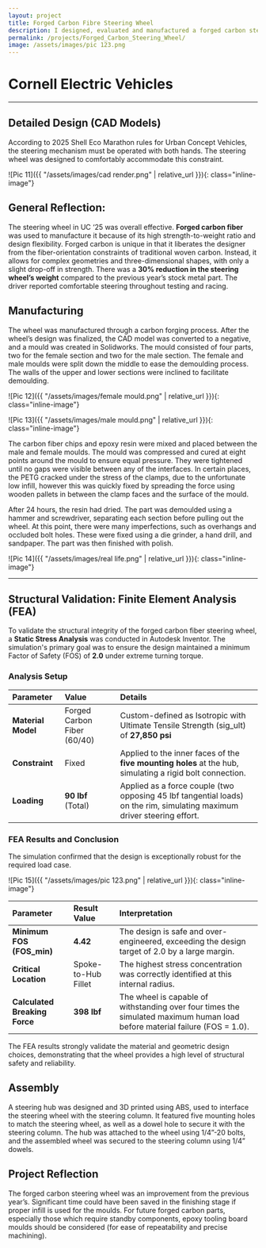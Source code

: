 ```yaml
---
layout: project
title: Forged Carbon Fibre Steering Wheel
description: I designed, evaluated and manufactured a forged carbon steering wheel.
permalink: /projects/Forged_Carbon_Steering_Wheel/
image: /assets/images/pic 123.png
---
```


# Cornell Electric Vehicles 




***

## Detailed Design (CAD Models)

According to 2025 Shell Eco Marathon rules for Urban Concept Vehicles, the steering mechanism must be operated with both hands. The steering wheel was designed to comfortably accommodate this constraint.

![Pic 11]({{ "/assets/images/cad render.png" | relative_url }}){: class="inline-image"}


## General Reflection:

The steering wheel in UC ‘25 was overall effective. **Forged carbon fiber** was used to manufacture it because of its high strength-to-weight ratio and design flexibility. Forged carbon is unique in that it liberates the designer from the fiber-orientation constraints of traditional woven carbon. Instead, it allows for complex geometries and three-dimensional shapes, with only a slight drop-off in strength. There was a **30% reduction in the steering wheel’s weight** compared to the previous year’s stock metal part. The driver reported comfortable steering throughout testing and racing.

## Manufacturing

The wheel was manufactured through a carbon forging process. After the wheel’s design was finalized, the CAD model was converted to a negative, and a mould was created in Solidworks. The mould consisted of four parts, two for the female section and two for the male section. The female and male moulds were split down the middle to ease the demoulding process. The walls of the upper and lower sections were inclined to facilitate demoulding.

![Pic 12]({{ "/assets/images/female mould.png" | relative_url }}){: class="inline-image"}

![Pic 13]({{ "/assets/images/male mould.png" | relative_url }}){: class="inline-image"}


The carbon fiber chips and epoxy resin were mixed and placed between the male and female moulds. The mould was compressed and cured at eight points around the mould to ensure equal pressure. They were tightened until no gaps were visible between any of the interfaces. In certain places, the PETG cracked under the stress of the clamps, due to the unfortunate low infill, however this was quickly fixed by spreading the force using wooden pallets in between the clamp faces and the surface of the mould.

After 24 hours, the resin had dried. The part was demoulded using a hammer and screwdriver, separating each section before pulling out the wheel. At this point, there were many imperfections, such as overhangs and occluded bolt holes. These were fixed using a die grinder, a hand drill, and sandpaper. The part was then finished with polish.

![Pic 14]({{ "/assets/images/real life.png" | relative_url }}){: class="inline-image"}

***

## Structural Validation: Finite Element Analysis (FEA)

To validate the structural integrity of the forged carbon fiber steering wheel, a **Static Stress Analysis** was conducted in Autodesk Inventor. The simulation's primary goal was to ensure the design maintained a minimum Factor of Safety (FOS) of **2.0** under extreme turning torque.

### **Analysis Setup**

| Parameter | Value | Details |
| :--- | :--- | :--- |
| **Material Model** | Forged Carbon Fiber (60/40) | Custom-defined as Isotropic with Ultimate Tensile Strength (sig_ult) of **27,850 psi** |
| **Constraint** | Fixed | Applied to the inner faces of the **five mounting holes** at the hub, simulating a rigid bolt connection. |
| **Loading** | **90 lbf** (Total) | Applied as a force couple (two opposing 45 lbf tangential loads) on the rim, simulating maximum driver steering effort. |

### **FEA Results and Conclusion**

The simulation confirmed that the design is exceptionally robust for the required load case.

![Pic 15]({{ "/assets/images/pic 123.png" | relative_url }}){: class="inline-image"}

| Parameter | Result Value | Interpretation |
| :--- | :--- | :--- |
| **Minimum FOS (FOS_min)** | **4.42** | The design is safe and over-engineered, exceeding the design target of 2.0 by a large margin. |
| **Critical Location** | Spoke-to-Hub Fillet | The highest stress concentration was correctly identified at this internal radius. |
| **Calculated Breaking Force** | **398 lbf** | The wheel is capable of withstanding over four times the simulated maximum human load before material failure (FOS = 1.0). |

The FEA results strongly validate the material and geometric design choices, demonstrating that the wheel provides a high level of structural safety and reliability.

## Assembly

A steering hub was designed and 3D printed using ABS, used to interface the steering wheel with the steering column. It featured five mounting holes to match the steering wheel, as well as a dowel hole to secure it with the steering column. The hub was attached to the wheel using 1/4”-20 bolts, and the assembled wheel was secured to the steering column using 1/4” dowels.



## Project Reflection

The forged carbon steering wheel was an improvement from the previous year’s. Significant time could have been saved in the finishing stage if proper infill is used for the moulds. For future forged carbon parts, especially those which require standby components, epoxy tooling board moulds should be considered (for ease of repeatability and precise machining).









